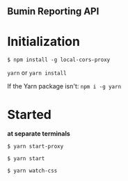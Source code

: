 ## Bumin Reporting API

# Initialization

```
$ npm install -g local-cors-proxy
```

`yarn` or `yarn install`

If the Yarn package isn't:
`npm i -g yarn`

# Started

**at separate terminals**

```
$ yarn start-proxy
```

```
$ yarn start
```

```
$ yarn watch-css
```